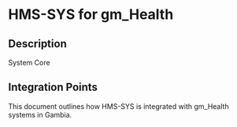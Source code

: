 # HMS-SYS for gm_Health

## Description

System Core

## Integration Points

This document outlines how HMS-SYS is integrated with gm_Health systems in Gambia.
